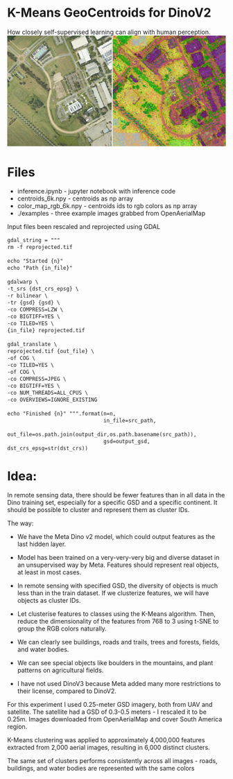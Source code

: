 # K-Means GeoCentroids for DinoV2
How closely self-supervised learning can align with human perception.
![Screenshot](screenshot.jpg)

# Files

- inference.ipynb - jupyter notebook with inference code
- centroids_6k.npy - centroids as np array
- color_map_rgb_6k.npy - centroids ids to rgb colors as np array
- ./examples - three example images grabbed from OpenAerialMap

Input files been rescaled and reprojected using GDAL
```
gdal_string = """
rm -f reprojected.tif

echo "Started {n}"
echo "Path {in_file}"

gdalwarp \
-t_srs {dst_crs_epsg} \
-r bilinear \
-tr {gsd} {gsd} \
-co COMPRESS=LZW \
-co BIGTIFF=YES \
-co TILED=YES \
{in_file} reprojected.tif

gdal_translate \
reprojected.tif {out_file} \
-of COG \
-co TILED=YES \
-of COG \
-co COMPRESS=JPEG \
-co BIGTIFF=YES \
-co NUM_THREADS=ALL_CPUS \
-co OVERVIEWS=IGNORE_EXISTING

echo "Finished {n}" """.format(n=n,
                               in_file=src_path,
                               out_file=os.path.join(output_dir,os.path.basename(src_path)),
                               gsd=output_gsd, dst_crs_epsg=str(dst_crs))
```

# Idea:

In remote sensing data, there should be fewer features than in all data in the Dino training set, especially for a specific GSD and a specific continent. It should be possible to cluster and represent them as cluster IDs.


The way:

- We have the Meta Dino v2 model, which could output features as the last hidden layer.

- Model has been trained on a very-very-very big and diverse dataset in an unsupervised way by Meta. Features should represent real objects, at least in most cases.

- In remote sensing with specified GSD, the diversity of objects is much less than in the train dataset. If we clusterize features, we will have objects as cluster IDs.

- Let clusterise features to classes using the K-Means algorithm. Then, reduce the dimensionality of the features from 768 to 3 using t-SNE to group the RGB colors naturally.

- We can clearly see buildings, roads and trails, trees and forests, fields, and water bodies.
- We can see special objects like boulders in the mountains, and plant patterns on agricultural fields.


* I have not used DinoV3 because Meta added many more restrictions to their license, compared to DinoV2.



For this experiment I used 0.25-meter GSD imagery, both from UAV and satellite. The satellite had a GSD of 0.3-0.5 meters - I rescaled it to be 0.25m. Images downloaded from OpenAerialMap and cover South America region.

K-Means clustering was applied to approximately 4,000,000 features extracted from 2,000 aerial images, resulting in 6,000 distinct clusters.

The same set of clusters performs consistently across all images - roads, buildings, and water bodies are represented with the same colors
